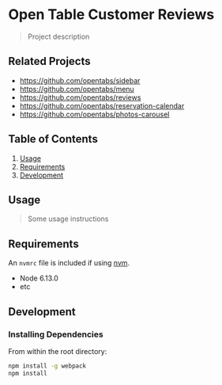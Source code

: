 # Open Table Customer Reviews

> Project description

## Related Projects

  - https://github.com/opentabs/sidebar
  - https://github.com/opentabs/menu
  - https://github.com/opentabs/reviews
  - https://github.com/opentabs/reservation-calendar
  - https://github.com/opentabs/photos-carousel
  

## Table of Contents

1. [Usage](#Usage)
1. [Requirements](#requirements)
1. [Development](#development)

## Usage

> Some usage instructions

## Requirements

An `nvmrc` file is included if using [nvm](https://github.com/creationix/nvm).

- Node 6.13.0
- etc

## Development

### Installing Dependencies

From within the root directory:

```sh
npm install -g webpack
npm install
```

